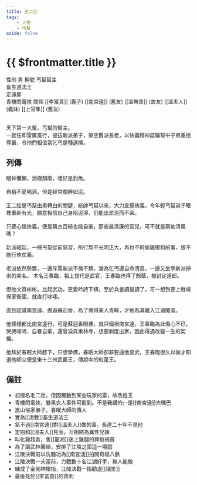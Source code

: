 ```yaml
---
title: 王二壯
tags:
    - 人物
    - 丐幫
aside: false
---
```


# {{ $frontmatter.title }}

<ChTabs position="bottom">
	<ChTab title="王二壯">
		<Ch src='/images/characters/special401/normal.webp' position='right'/>
		<ChName nameZh='王二壯' nameEn='Wang Er Zhuang' position='right' />
		<ChTable>
			<ChTr>
				<ChTd isTitle=true>
					性別
				</ChTd>
				<ChTd>
					男
				</ChTd>
			</ChTr>
			<ChTr>
				<ChTd isTitle=true>
					稱號
				</ChTd>
				<ChTd>
					丐幫幫主<br>畜生道法王<br>定遠郎<br>青樓閃電俠
				</ChTd>
			</ChTr>
			<ChTr>
				<ChTd isTitle=true position='center'>
					關係
				</ChTd>
			</ChTr>
			<ChTr>
				<ChTd position='center'>
					[[李富貴]] (義子)
				</ChTd>
			</ChTr>
			<ChTr>
				<ChTd position='center'>
					[[南宮遠]] (舊友)
				</ChTd>
			</ChTr>
			<ChTr>
				<ChTd position='center'>
					[[溫無畏]] (故友)
				</ChTd>
			</ChTr>
			<ChTr>
				<ChTd position='center'>
					[[溫夫人]] (義妹)
				</ChTd>
			</ChTr>
			<ChTr>
				<ChTd position='center'>
					[[上官隼]] (舊友)
				</ChTd>
			</ChTr>
		</ChTable>
	</ChTab>
</ChTabs>
<br><br>

天下第一大幫，丐幫的幫主。  
一就任即雷厲風行，提拔新派弟子，架空舊派長老，以俠義精神誆騙幫中子弟重拾尊嚴，令他們相信當乞丐是種選擇。

## 列傳

<Tabs>
  <Tab title="列傳一">
	眼神慵懶，消極頹廢，嗜好是釣魚。<br><br>
	自稱不愛喝酒，但是經常爛醉如泥。<br><br>
	王二壯是丐幫由黑轉白的關鍵，統帥丐幫以來，大力宣揚俠義，令年輕丐幫弟子眼裡重新有光，願意相信自己身陷泥濘，仍能出淤泥而不染。<br><br>
	只要心懷俠義，便是鶉衣百結也能自豪，那些最清廉的官兒，可不就是兩袖清風嗎？<br><br>
	新派崛起，一掃丐幫從前惡習，所行無不光明正大，再也不幹偷雞摸狗的事，恨不能行俠仗義。<br><br>
	老派依然勢眾，一邊斥罵新派不倫不類，淪為乞丐還自命清高，一邊又坐享新派掙來的美名。
  </Tab>
  <Tab title="列傳二">
	本名王春臨，祖上世代是武官，王春臨也得了餘蔭，被封定遠郎。<br><br>
	但他文質彬彬，比起武功，更愛吟詩下棋，至於兵書讀是讀了，可一想到要上戰場保家衛國，就直打哆嗦。<br><br>
	直到認識南宮遠、邂逅蘇迎香，為了博得美人青睞，才勉為其難入江湖闖蕩。<br><br>
	他樣樣都比南宮遠行，可是蘇迎香眼裡，就只偏袒南宮遠，王春臨為此傷心不已，哭哭啼啼，自暴自棄，還曾淚奔東林寺，想要剃度出家，因此得遇改變一生的契機。<br><br>
	他拜於春眠大師膝下，只想學佛，春眠大師卻非要逼他習武，王春臨很久以後才知道他師父便是東十三州武霸王，傳說中的紅蓬王。
  </Tab>
</Tabs>

## 備註

-   初版名毛二壯，但因觸動到某些玩家的雷，故改姓王
-   青樓閃電俠，雙黑衣人事件可骰到。~~不是我講的，是[[南宮遠]]大嘴巴~~
-   嵩山俗家弟子，春眠大師的傳人
-   實為[[泥教]]畜生道法王
-   氣不過[[南宮遠]]對[[溫夫人]]做的事，長達二十年不見他
-   定期和[[溫夫人]]見面，互相結為異性兄妹
-   叫化雞超香，害[[龍湘]]迷上雞腿的罪魁禍首
-   為了讓武林團結，安排了江陵之圍這一場戲
-   江陵決戰前以洗髓功為[[南宮淺]]拍開奇經八脈
-   江陵決戰一夫當前，力戰數十名江湖好手，無人能敵
-   練成了金剛神槍指，江陵決戰一指勸退[[瑞笙]]
-   最後死於[[李富貴]]的背刺
